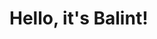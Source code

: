 # Hello, it's Balint!

<picture>
  <source media="(prefers-color-scheme: dark)" srcset=(https://www.google.com/url?sa=i&url=https%3A%2F%2Fwww.ams-institute.org%2Fwhat-we-do%2F&psig=AOvVaw1BeotyjWro02l-9_bHPTfN&ust=1725537173338000&source=images&cd=vfe&opi=89978449&ved=0CBQQjRxqFwoTCMi4iISdqYgDFQAAAAAdAAAAABAE)>
  <source media="(prefers-color-scheme: light)" srcset=https://www.google.com/url?sa=i&url=https%3A%2F%2Fwww.ams-institute.org%2Fwhat-we-do%2F&psig=AOvVaw1BeotyjWro02l-9_bHPTfN&ust=1725537173338000&source=images&cd=vfe&opi=89978449&ved=0CBQQjRxqFwoTCMi4iISdqYgDFQAAAAAdAAAAABAE>
</picture>

